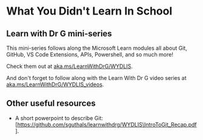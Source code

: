 # What You Didn't Learn In School
## Learn with Dr G mini-series

This mini-series follows along the Microsoft Learn modules all about Git, GitHub, VS Code Extensions, APIs, Powershell, and so much more!

Check them out at [aka.ms/LearnWithDrG/WYDLIS](https://aka.ms/LearnWithDrG/WYDLIS).

And don't forget to follow along with the Learn With Dr G video series at [aka.ms/LearnWithDrG/WYDLIS_videos](https://aka.ms/LearnWithDrG/WYDLIS_videos).

## Other useful resources

- A short powerpoint to describe Git: [https://github.com/sguthals/learnwithdrg/WYDLIS\IntroToGit_Recap.pdf].